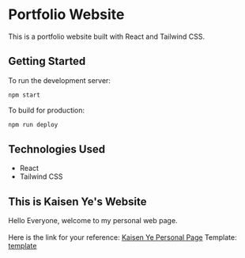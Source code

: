 # Portfolio Website

This is a portfolio website built with React and Tailwind CSS.

## Getting Started

To run the development server:

```bash
npm start
```

To build for production:

```bash
npm run deploy
```

## Technologies Used

- React
- Tailwind CSS

## This is Kaisen Ye's Website

Hello Everyone, welcome to my personal web page.
<br />
<br />
Here is the link for your reference: [Kaisen Ye Personal Page](https://kaisenye.github.io/index.html)
Template: [template](https://wpriverthemes.com/HTML/drake/home5.html)
<br />
